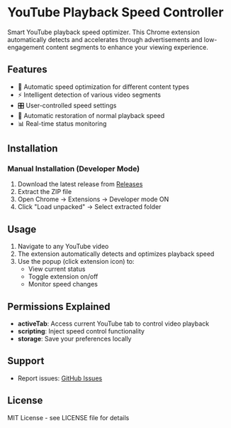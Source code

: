 # YouTube Playback Speed Controller

Smart YouTube playback speed optimizer. This Chrome extension automatically detects and accelerates through advertisements and low-engagement content segments to enhance your viewing experience.

## Features
- 🚀 Automatic speed optimization for different content types
- ⚡ Intelligent detection of various video segments
- 🎛️ User-controlled speed settings
- 🔄 Automatic restoration of normal playback speed
- 📊 Real-time status monitoring

## Installation

### Manual Installation (Developer Mode)
1. Download the latest release from [Releases](https://github.com/monis-codes/Smart-Youtube-Playback-Controller)
2. Extract the ZIP file
3. Open Chrome → Extensions → Developer mode ON
4. Click "Load unpacked" → Select extracted folder

## Usage
1. Navigate to any YouTube video
2. The extension automatically detects and optimizes playback speed
3. Use the popup (click extension icon) to:
   - View current status
   - Toggle extension on/off
   - Monitor speed changes

## Permissions Explained
- **activeTab**: Access current YouTube tab to control video playback
- **scripting**: Inject speed control functionality
- **storage**: Save your preferences locally

## Support
- Report issues: [GitHub Issues](https://github.com/monis-codes/Smart-Youtube-Playback-Controller/issues)

## License
MIT License - see LICENSE file for details
